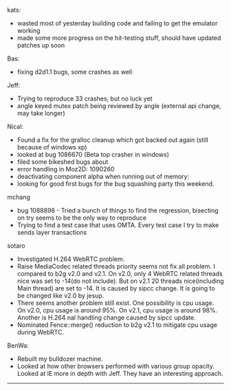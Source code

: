 kats:
* wasted most of yesterday building code and failing to get the emulator working
* made some more progress on the hit-testing stuff, should have updated patches up soon

Bas:
* fixing d2d1.1 bugs, some crashes as well

Jeff:
* Trying to reproduce 33 crashes, but no luck yet
* angle keyed mutex patch being reviewed by angle (external api change, may take longer)

Nical:
* Found a fix for the gralloc cleanup which got backed out again (still because of windows xp)
* looked at bug 1086670 (Beta top crasher in windows)
* filed some bikeshed bugs about
* error handling in Moz2D: 1090260
* deactivating component alpha when running out of memory: 
* looking for good first bugs for the bug squashing party this weekend.

mchang
* bug 1088898 - Tried a bunch of things to find the regression, bisecting on try seems to be the only way to reproduce
* Trying to find a test case that uses OMTA. Every test case I try to make sends layer transactions

sotaro
* Investigated H.264 WebRTC problem.
* Raise MediaCodec related threads priority seems not fix all problem. I compared to b2g v2.0 and v2.1. On v2.0, only 4 WebRTC related threads nice was set to -14(do not include). But on v2.1 20 threads nice(including Main thread) are set to -14. It is caused by sipcc change. It is going to be changed like v2.0 by jesup.
* There seems another problem still exist. One possibility is cpu usage. On v2.0,  cpu usage is around 95%. On v2.1, cpu usage is around 98%. Another is H.264 nal handling change caused by sipcc update.
* Nominated Fence::merge() reduction to b2g v2.1 to mitigate cpu usage during WebRTC.

BenWa:
* Rebuilt my bulldozer machine.
* Looked at how other browsers performed with various group opacity. Looked at IE more in depth with Jeff. They have an interesting approach.

________________


